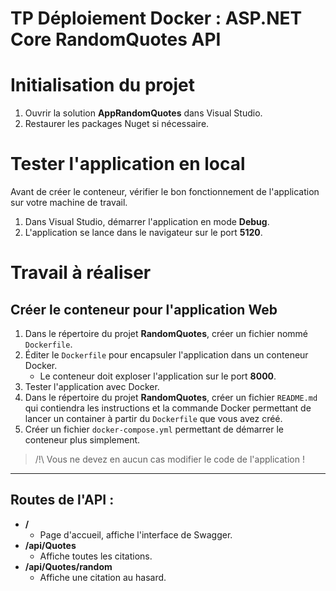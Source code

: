 # TP Déploiement Docker : ASP.NET Core RandomQuotes API

# Initialisation du projet

1. Ouvrir la solution **AppRandomQuotes** dans Visual Studio.
2. Restaurer les packages Nuget si nécessaire.

# Tester l'application en local

Avant de créer le conteneur, vérifier le bon fonctionnement de l'application sur votre machine de travail.

1. Dans Visual Studio, démarrer l'application en mode **Debug**.
2. L'application se lance dans le navigateur sur le port **5120**.

# Travail à réaliser

## Créer le conteneur pour l'application Web
 
1. Dans le répertoire du projet **RandomQuotes**, créer un fichier nommé `Dockerfile`.
2. Éditer le `Dockerfile` pour encapsuler l'application dans un conteneur Docker.
    - Le conteneur doit exploser l'application sur le port **8000**.
3. Tester l'application avec Docker.
4. Dans le répertoire du projet **RandomQuotes**, créer un fichier `README.md` qui contiendra les instructions et la commande Docker permettant de lancer un container à partir du `Dockerfile` que vous avez créé.
5. Créer un fichier `docker-compose.yml` permettant de démarrer le conteneur plus simplement.

> /!\ Vous ne devez en aucun cas modifier le code de l'application !

---

## Routes de l'API : 

- **/**
    - Page d'accueil, affiche l'interface de Swagger.
- **/api/Quotes**
    - Affiche toutes les citations.
- **/api/Quotes/random**
    - Affiche une citation au hasard.
